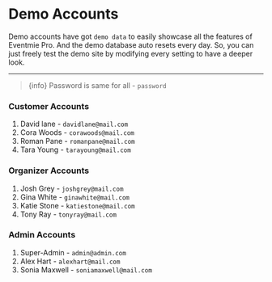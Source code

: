 # Demo Accounts

Demo accounts have got `demo data` to easily showcase all the features of Eventmie Pro. And the demo database auto resets every day. So, you can just freely test the demo site by modifying every setting to have a deeper look.

---

> {info} Password is same for all - `password`

### Customer Accounts

1. David lane         - `davidlane@mail.com`
2. Cora Woods         - `corawoods@mail.com`
3. Roman Pane         - `romanpane@mail.com`
4. Tara Young         - `tarayoung@mail.com`

### Organizer Accounts

1. Josh Grey          - `joshgrey@mail.com`
2. Gina White         - `ginawhite@mail.com`
3. Katie Stone        - `katiestone@mail.com`
4. Tony Ray           - `tonyray@mail.com`


### Admin Accounts

1. Super-Admin        - `admin@admin.com`
2. Alex Hart          - `alexhart@mail.com`
3. Sonia Maxwell      - `soniamaxwell@mail.com`